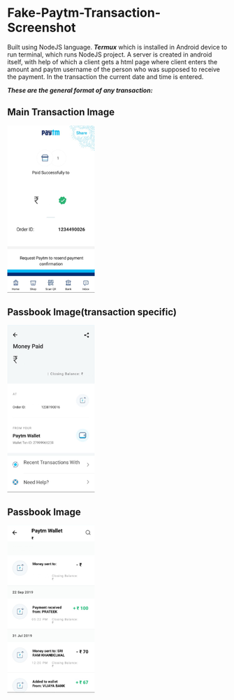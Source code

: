 # Fake-Paytm-Transaction-Screenshot

Built using NodeJS language.
***Termux*** which is installed in Android device to run terminal, which runs NodeJS project.
A server is created in android itself, with help of which a client gets a html page where client enters the amount and paytm username of the person who was supposed to receive the payment.
In the transaction the current date and time is entered.


***These are the general format of any transaction:***


## Main Transaction Image
<img src="https://github.com/Sunilkv20164012/Fake-Paytm-Transaction-Screenshot/blob/master/public/images/count.png" width=200>

## Passbook Image(transaction specific)
<img src="https://github.com/Sunilkv20164012/Fake-Paytm-Transaction-Screenshot/blob/master/public/images/passbook.png" width=200>

## Passbook Image
<img src="https://github.com/Sunilkv20164012/Fake-Paytm-Transaction-Screenshot/blob/master/public/images/passtop.png" width=200>



